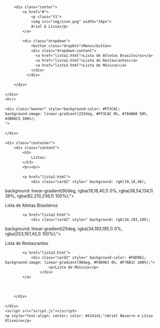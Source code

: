 <!DOCTYPE html>
<html lang="pt-br">
<head>
    <meta charset="UTF-8">
    <meta name="viewport" content="width=device-width, initial-scale=1.0">
    <title>Listas
    </title>
    <link rel="stylesheet" href="indexstyle.css">
    <link rel="shortcut icon" type="imagex/png" href="img/icon.png">
</head>
<body>
    <div class="navbar">


        <div class="center">
            <a href="#">
                <p class="t1">
                <img src="img/icon.png" width="34px">
                Ariel & Lívia</p>
            </a>
            
            <div class="dropdown">
                <button class="dropbtn">Menu</button>
                <div class="dropdown-content">
                  <a href="lista1.html">Lista de Atletas Brasileiros</a>
                  <a href="lista2.html">Lista de Restaurantes</a>
                  <a href="lista3.html">Lista de Músicas</a>
                </div>
              </div>

        </div> 
        
    </div>
    <hr/>

    <div class="banner" style="background-color: #FF3CAC;
    background-image: linear-gradient(225deg, #FF3CAC 0%, #784BA0 50%, #2B86C5 100%);
    ">
        
    </div>

    <div class="container">
        <div class="content">
            <h3>
                Listas:
            </h3>
            <br><br>

            <a href="lista1.html">
                <div class="card2" style=" background: rgb(19,18,40);
  background: linear-gradient(90deg, rgba(19,18,40,1) 0%, rgba(38,54,134,1) 39%, rgba(82,210,236,1) 100%);">  
                        <p>Lista de Atletas Brasileiros</p>
                    </div>
            </a>

            <a href="lista2.html">
                <div class="card2" style=" background: rgb(34,193,195);
background: linear-gradient(25deg, rgba(34,193,195,1) 0%, rgba(253,187,45,1) 100%);">  
                        <p>Lista de Restaurantes</p>
                    </div>
            </a>

            <a href="lista3.html">
                <div class="card2" style=" background-color: #FAD961;
    background-image: linear-gradient(90deg, #FAD961 0%, #F76B1C 100%);">  
                        <p>Lista de Músicas</p>
                    </div>
            </a>

                
           
        </div>

    </div>   
    <script src="script.js"></script>
    <p style="text-align: center; color: #414141;">Ariel Navarro e Lívia Oliveira</p>

</body>
</html>
